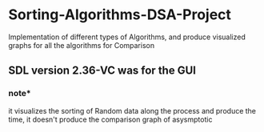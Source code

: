 # Sorting-Algorithms-DSA-Project
Implementation of different types of Algorithms, and produce visualized graphs for all the algorithms for Comparison


## SDL version 2.36-VC was  for the GUI 
### note*
it visualizes the sorting of  Random data along the process and produce the time, it doesn't produce the comparison graph of asysmptotic 
